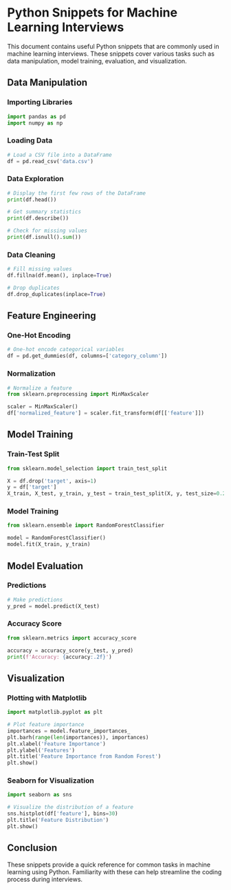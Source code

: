 # Python Snippets for Machine Learning Interviews

This document contains useful Python snippets that are commonly used in machine learning interviews. These snippets cover various tasks such as data manipulation, model training, evaluation, and visualization.

## Data Manipulation

### Importing Libraries
```python
import pandas as pd
import numpy as np
```

### Loading Data
```python
# Load a CSV file into a DataFrame
df = pd.read_csv('data.csv')
```

### Data Exploration
```python
# Display the first few rows of the DataFrame
print(df.head())

# Get summary statistics
print(df.describe())

# Check for missing values
print(df.isnull().sum())
```

### Data Cleaning
```python
# Fill missing values
df.fillna(df.mean(), inplace=True)

# Drop duplicates
df.drop_duplicates(inplace=True)
```

## Feature Engineering

### One-Hot Encoding
```python
# One-hot encode categorical variables
df = pd.get_dummies(df, columns=['category_column'])
```

### Normalization
```python
# Normalize a feature
from sklearn.preprocessing import MinMaxScaler

scaler = MinMaxScaler()
df['normalized_feature'] = scaler.fit_transform(df[['feature']])
```

## Model Training

### Train-Test Split
```python
from sklearn.model_selection import train_test_split

X = df.drop('target', axis=1)
y = df['target']
X_train, X_test, y_train, y_test = train_test_split(X, y, test_size=0.2, random_state=42)
```

### Model Training
```python
from sklearn.ensemble import RandomForestClassifier

model = RandomForestClassifier()
model.fit(X_train, y_train)
```

## Model Evaluation

### Predictions
```python
# Make predictions
y_pred = model.predict(X_test)
```

### Accuracy Score
```python
from sklearn.metrics import accuracy_score

accuracy = accuracy_score(y_test, y_pred)
print(f'Accuracy: {accuracy:.2f}')
```

## Visualization

### Plotting with Matplotlib
```python
import matplotlib.pyplot as plt

# Plot feature importance
importances = model.feature_importances_
plt.barh(range(len(importances)), importances)
plt.xlabel('Feature Importance')
plt.ylabel('Features')
plt.title('Feature Importance from Random Forest')
plt.show()
```

### Seaborn for Visualization
```python
import seaborn as sns

# Visualize the distribution of a feature
sns.histplot(df['feature'], bins=30)
plt.title('Feature Distribution')
plt.show()
```

## Conclusion

These snippets provide a quick reference for common tasks in machine learning using Python. Familiarity with these can help streamline the coding process during interviews.